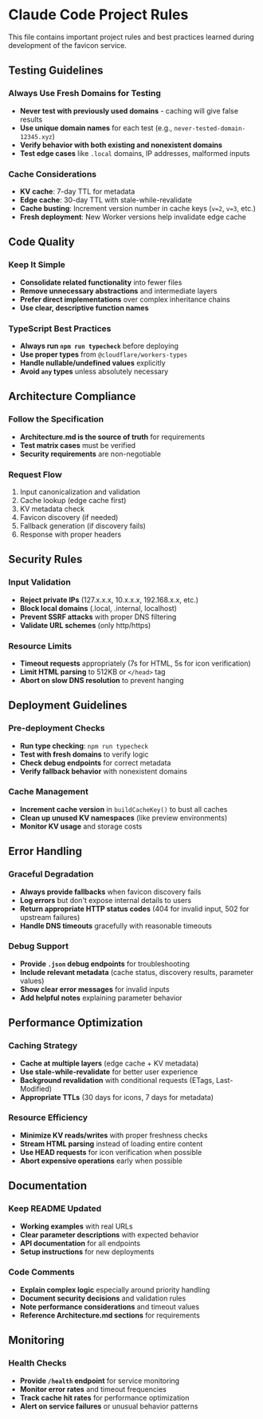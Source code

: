 # Claude Code Project Rules

This file contains important project rules and best practices learned during development of the favicon service.

## Testing Guidelines

### Always Use Fresh Domains for Testing
- **Never test with previously used domains** - caching will give false results
- **Use unique domain names** for each test (e.g., `never-tested-domain-12345.xyz`)
- **Verify behavior with both existing and nonexistent domains**
- **Test edge cases** like `.local` domains, IP addresses, malformed inputs

### Cache Considerations
- **KV cache**: 7-day TTL for metadata
- **Edge cache**: 30-day TTL with stale-while-revalidate
- **Cache busting**: Increment version number in cache keys (`v=2`, `v=3`, etc.)
- **Fresh deployment**: New Worker versions help invalidate edge cache

## Code Quality

### Keep It Simple
- **Consolidate related functionality** into fewer files
- **Remove unnecessary abstractions** and intermediate layers  
- **Prefer direct implementations** over complex inheritance chains
- **Use clear, descriptive function names**

### TypeScript Best Practices
- **Always run `npm run typecheck`** before deploying
- **Use proper types** from `@cloudflare/workers-types`
- **Handle nullable/undefined values** explicitly
- **Avoid `any` types** unless absolutely necessary

## Architecture Compliance

### Follow the Specification
- **Architecture.md is the source of truth** for requirements
- **Test matrix cases** must be verified
- **Security requirements** are non-negotiable

### Request Flow
1. Input canonicalization and validation
2. Cache lookup (edge cache first)
3. KV metadata check
4. Favicon discovery (if needed)
5. Fallback generation (if discovery fails)
6. Response with proper headers

## Security Rules

### Input Validation
- **Reject private IPs** (127.x.x.x, 10.x.x.x, 192.168.x.x, etc.)
- **Block local domains** (.local, .internal, localhost)
- **Prevent SSRF attacks** with proper DNS filtering
- **Validate URL schemes** (only http/https)

### Resource Limits
- **Timeout requests** appropriately (7s for HTML, 5s for icon verification)
- **Limit HTML parsing** to 512KB or `</head>` tag
- **Abort on slow DNS resolution** to prevent hanging

## Deployment Guidelines

### Pre-deployment Checks
- **Run type checking**: `npm run typecheck`
- **Test with fresh domains** to verify logic
- **Check debug endpoints** for correct metadata
- **Verify fallback behavior** with nonexistent domains

### Cache Management
- **Increment cache version** in `buildCacheKey()` to bust all caches
- **Clean up unused KV namespaces** (like preview environments)
- **Monitor KV usage** and storage costs

## Error Handling

### Graceful Degradation
- **Always provide fallbacks** when favicon discovery fails
- **Log errors** but don't expose internal details to users
- **Return appropriate HTTP status codes** (404 for invalid input, 502 for upstream failures)
- **Handle DNS timeouts** gracefully with reasonable timeouts

### Debug Support
- **Provide `.json` debug endpoints** for troubleshooting
- **Include relevant metadata** (cache status, discovery results, parameter values)
- **Show clear error messages** for invalid inputs
- **Add helpful notes** explaining parameter behavior

## Performance Optimization

### Caching Strategy
- **Cache at multiple layers** (edge cache + KV metadata)
- **Use stale-while-revalidate** for better user experience  
- **Background revalidation** with conditional requests (ETags, Last-Modified)
- **Appropriate TTLs** (30 days for icons, 7 days for metadata)

### Resource Efficiency
- **Minimize KV reads/writes** with proper freshness checks
- **Stream HTML parsing** instead of loading entire content
- **Use HEAD requests** for icon verification when possible
- **Abort expensive operations** early when possible

## Documentation

### Keep README Updated
- **Working examples** with real URLs
- **Clear parameter descriptions** with expected behavior
- **API documentation** for all endpoints
- **Setup instructions** for new deployments

### Code Comments
- **Explain complex logic** especially around priority handling
- **Document security decisions** and validation rules
- **Note performance considerations** and timeout values
- **Reference Architecture.md sections** for requirements

## Monitoring

### Health Checks
- **Provide `/health` endpoint** for service monitoring
- **Monitor error rates** and timeout frequencies
- **Track cache hit rates** for performance optimization
- **Alert on service failures** or unusual behavior patterns